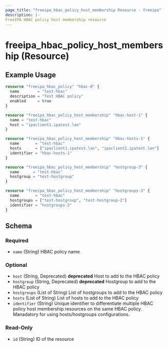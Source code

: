 ```yaml
---
page_title: "freeipa_hbac_policy_host_membership Resource - freeipa"
description: |-
FreeIPA HBAC policy host membership resource
---
```


# freeipa_hbac_policy_host_membership (Resource)



## Example Usage

```terraform
resource "freeipa_hbac_policy" "hbac-0" {
  name        = "test-hbac"
  description = "Test HBAC policy"
  enabled     = true
}

resource "freeipa_hbac_policy_host_membership" "hbac-host-1" {
  name = "test-hbac"
  host = "ipaclient1.ipatest.lan"
}

resource "freeipa_hbac_policy_host_membership" "hbac-hosts-1" {
  name       = "test-hbac"
  hosts      = ["ipaclient1.ipatest.lan", "ipaclient2.ipatest.lan"]
  identifier = "hbac-hosts-1"
}

resource "freeipa_hbac_policy_host_membership" "hostgroup-3" {
  name      = "test-hbac"
  hostgroup = "test-hostgroup"
}

resource "freeipa_hbac_policy_host_membership" "hostgroups-3" {
  name       = "test-hbac"
  hostgroups = ["test-hostgroup", "test-hostgroup-2"]
  identifier = "hostgroups-3"
}
```




<!-- schema generated by tfplugindocs -->
## Schema

### Required

- `name` (String) HBAC policy name

### Optional

- `host` (String, Deprecated) **deprecated** Host to add to the HBAC policy
- `hostgroup` (String, Deprecated) **deprecated** Hostgroup to add to the HBAC policy
- `hostgroups` (List of String) List of hostgroups to add to the HBAC policy
- `hosts` (List of String) List of hosts to add to the HBAC policy
- `identifier` (String) Unique identifier to differentiate multiple HBAC policy host membership resources on the same HBAC policy. Manadatory for using hosts/hostgroups configurations.

### Read-Only

- `id` (String) ID of the resource
